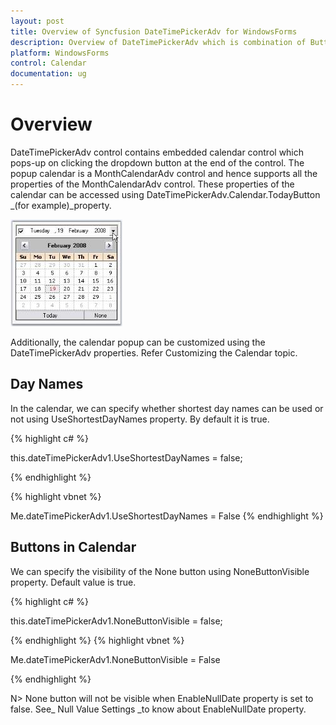 ```yaml
---
layout: post
title: Overview of Syncfusion DateTimePickerAdv for WindowsForms
description: Overview of DateTimePickerAdv which is combination of Button and a MonthCalendarAdv as a popup with the customizable UI
platform: WindowsForms
control: Calendar
documentation: ug
---
```

# Overview

DateTimePickerAdv control contains embedded calendar control which pops-up on clicking the dropdown button at the end of the control. The popup calendar is a MonthCalendarAdv control and hence supports all the properties of the MonthCalendarAdv control. These properties of the calendar can be accessed using DateTimePickerAdv.Calendar.TodayButton _(for example)_property. 

![Overview of DateTimePickerAdv](Calendar_Images/Overview_img201.jpeg) 





Additionally, the calendar popup can be customized using the DateTimePickerAdv properties. Refer Customizing the Calendar topic.

## Day Names

In the calendar, we can specify whether shortest day names can be used or not using UseShortestDayNames property. By default it is true.



{% highlight c#  %}

this.dateTimePickerAdv1.UseShortestDayNames = false;


{% endhighlight   %}


{% highlight vbnet  %}

Me.dateTimePickerAdv1.UseShortestDayNames = False
{% endhighlight   %}

## Buttons in Calendar

We can specify the visibility of the None button using NoneButtonVisible property. Default value is true. 



{% highlight c#  %}

this.dateTimePickerAdv1.NoneButtonVisible = false;

{% endhighlight  %}
{% highlight vbnet  %}





Me.dateTimePickerAdv1.NoneButtonVisible = False

{% endhighlight  %}

N> None button will not be visible when EnableNullDate property is set to false. See_ Null Value Settings _to know about EnableNullDate property.
